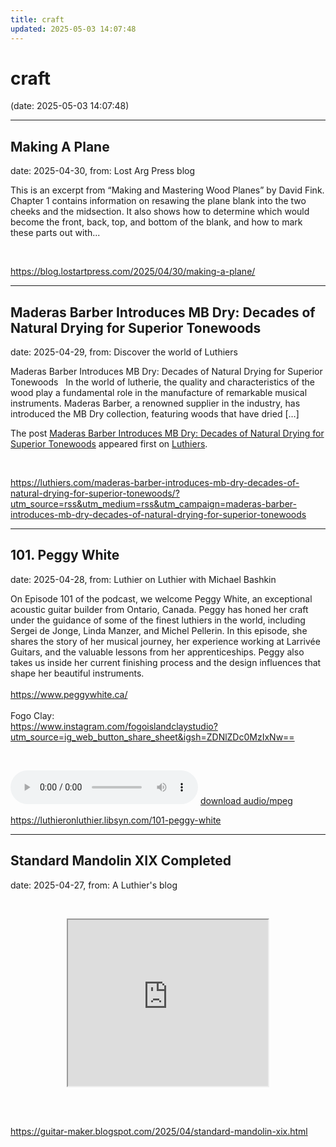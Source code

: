 ```yaml
---
title: craft
updated: 2025-05-03 14:07:48
---
```


# craft

(date: 2025-05-03 14:07:48)

---

## Making A Plane

date: 2025-04-30, from: Lost Arg Press blog

This is an excerpt from &#8220;Making and Mastering Wood Planes&#8221; by David Fink. Chapter 1 contains information on resawing the plane blank into the two cheeks and the midsection. It also shows how to determine which would become the front, back, top, and bottom of the blank, and how to mark these parts out with... 

<br> 

<https://blog.lostartpress.com/2025/04/30/making-a-plane/>

---

## Maderas Barber Introduces MB Dry: Decades of Natural Drying for Superior Tonewoods

date: 2025-04-29, from: Discover the world of Luthiers

<p>Maderas Barber Introduces MB Dry: Decades of Natural Drying for Superior Tonewoods &#160; In the world of lutherie, the quality and characteristics of the wood play a fundamental role in the manufacture of remarkable musical instruments. Maderas Barber, a renowned supplier in the industry, has introduced the MB Dry collection, featuring woods that have dried [&#8230;]</p>
<p>The post <a href="https://luthiers.com/maderas-barber-introduces-mb-dry-decades-of-natural-drying-for-superior-tonewoods/">Maderas Barber Introduces MB Dry: Decades of Natural Drying for Superior Tonewoods</a> appeared first on <a href="https://luthiers.com">Luthiers</a>.</p>
 

<br> 

<https://luthiers.com/maderas-barber-introduces-mb-dry-decades-of-natural-drying-for-superior-tonewoods/?utm_source=rss&utm_medium=rss&utm_campaign=maderas-barber-introduces-mb-dry-decades-of-natural-drying-for-superior-tonewoods>

---

## 101. Peggy White

date: 2025-04-28, from: Luthier on Luthier with Michael Bashkin

<div class="elementToProof">On Episode 101 of the podcast, we welcome Peggy White, an exceptional acoustic guitar builder from Ontario, Canada. Peggy has honed her craft under the guidance of some of the finest luthiers in the world, including Sergei de Jonge, Linda Manzer, and Michel Pellerin. In this episode, she shares the story of her musical journey, her experience working at Larrivée Guitars, and the valuable lessons from her apprenticeships. Peggy also takes us inside her current finishing process and the design influences that shape her beautiful instruments.</div> <div class="elementToProof"> </div> <div class="elementToProof"><a id="LPlnk683274" href= "https://www.peggywhite.ca/">https://www.peggywhite.ca/</a></div> <div class="elementToProof"> </div> <div class="elementToProof">Fogo Clay:</div> <div class="elementToProof"><a id="LPlnk480452" href= "https://www.instagram.com/fogoislandclaystudio?utm_source=ig_web_button_share_sheet&igsh=ZDNlZDc0MzIxNw=="> https://www.instagram.com/fogoislandclaystudio?utm_source=ig_web_button_share_sheet&igsh=ZDNlZDc0MzIxNw==</a></div> <p> </p> 

<audio crossorigin="anonymous" controls="controls">
<source type="audio/mpeg" src="https://traffic.libsyn.com/secure/luthieronluthier/LOL101_6.mp3?dest-id=480616"></source>
</audio> <a href="https://traffic.libsyn.com/secure/luthieronluthier/LOL101_6.mp3?dest-id=480616" target="_blank">download audio/mpeg</a><br> 

<https://luthieronluthier.libsyn.com/101-peggy-white>

---

## Standard Mandolin XIX Completed

date: 2025-04-27, from: A Luthier's blog

<p>&nbsp;</p><div class="separator" style="clear: both; text-align: center;"><iframe allowfullscreen="" class="BLOG_video_class" height="266" src="https://www.youtube.com/embed/DkfC_-2an8s" width="320" youtube-src-id="DkfC_-2an8s"></iframe></div><br /><p></p> 

<br> 

<https://guitar-maker.blogspot.com/2025/04/standard-mandolin-xix.html>

